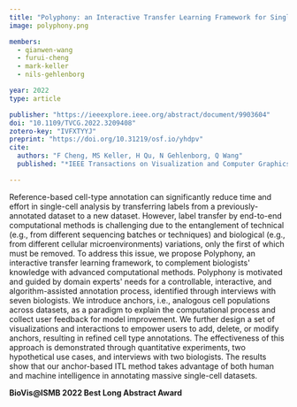 ```yaml
---
title: "Polyphony: an Interactive Transfer Learning Framework for Single-Cell Data Analysis"
image: polyphony.png

members:
  - qianwen-wang
  - furui-cheng
  - mark-keller
  - nils-gehlenborg

year: 2022
type: article

publisher: "https://ieeexplore.ieee.org/abstract/document/9903604"
doi: "10.1109/TVCG.2022.3209408"
zotero-key: "IVFXTYYJ"
preprint: "https://doi.org/10.31219/osf.io/yhdpv"
cite:
  authors: "F Cheng, MS Keller, H Qu, N Gehlenborg, Q Wang"
  published: "*IEEE Transactions on Visualization and Computer Graphics* **29**(1):591-601"

---
```


Reference-based cell-type annotation can significantly reduce time and effort in single-cell analysis by transferring labels from a previously-annotated dataset to a new dataset. However, label transfer by end-to-end computational methods is challenging due to the entanglement of technical (e.g., from different sequencing batches or techniques) and biological (e.g., from different cellular microenvironments) variations, only the first of which must be removed. To address this issue, we propose Polyphony, an interactive transfer learning framework, to complement biologists' knowledge with advanced computational methods. Polyphony is motivated and guided by domain experts' needs for a controllable, interactive, and algorithm-assisted annotation process, identified through interviews with seven biologists. We introduce anchors, i.e., analogous cell populations across datasets, as a paradigm to explain the computational process and collect user feedback for model improvement. We further design a set of visualizations and interactions to empower users to add, delete, or modify anchors, resulting in refined cell type annotations. The effectiveness of this approach is demonstrated through quantitative experiments, two hypothetical use cases, and interviews with two biologists. The results show that our anchor-based ITL method takes advantage of both human and machine intelligence in annotating massive single-cell datasets.

<b>BioVis@ISMB 2022 Best Long Abstract Award </b>